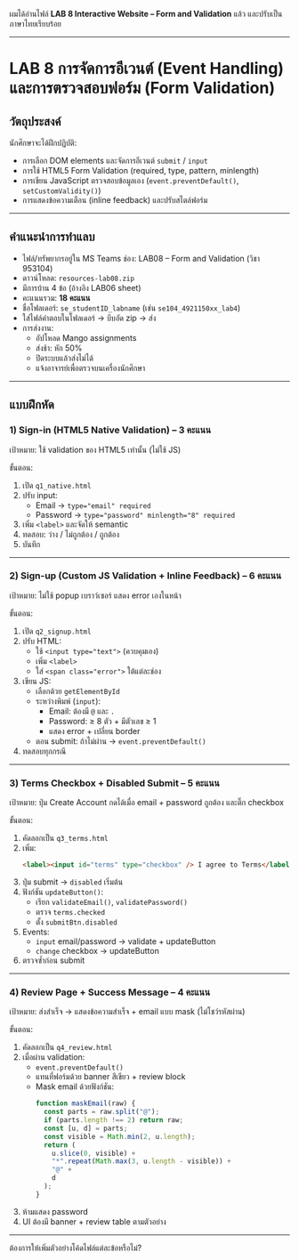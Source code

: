 ผมได้อ่านไฟล์ **LAB 8 Interactive Website – Form and Validation** แล้ว และปรับเป็นภาษาไทยเรียบร้อย

---

# LAB 8 การจัดการอีเวนต์ (Event Handling) และการตรวจสอบฟอร์ม (Form Validation)

## วัตถุประสงค์

นักศึกษาจะได้ฝึกปฏิบัติ:

- การเลือก DOM elements และจัดการอีเวนต์ `submit` / `input`
- การใช้ HTML5 Form Validation (required, type, pattern, minlength)
- การเขียน JavaScript ตรวจสอบข้อมูลเอง (`event.preventDefault()`, `setCustomValidity()`)
- การแสดงข้อความเตือน (inline feedback) และปรับสไตล์ฟอร์ม

---

## คำแนะนำการทำแลบ

- ไฟล์/ทรัพยากรอยู่ใน MS Teams ช่อง: LAB08 – Form and Validation (วิชา 953104)
- ดาวน์โหลด: `resources-lab08.zip`
- มีการบ้าน 4 ข้อ (อ้างอิง LAB06 sheet)
- คะแนนรวม: **18 คะแนน**
- ชื่อโฟลเดอร์: `se_studentID_labname` (เช่น `se104_4921150xx_lab4`)
- ใส่ไฟล์คำตอบในโฟลเดอร์ → บีบอัด zip → ส่ง
- การส่งงาน:
  - อัปโหลด Mango assignments
  - ส่งช้า: หัก 50%
  - ปิดระบบแล้วส่งไม่ได้
  - แจ้งอาจารย์เพื่อตรวจบนเครื่องนักศึกษา

---

## แบบฝึกหัด

### 1) Sign-in (HTML5 Native Validation) – 3 คะแนน

เป้าหมาย: ใช้ validation ของ HTML5 เท่านั้น (ไม่ใช้ JS)

ขั้นตอน:

1. เปิด `q1_native.html`
2. ปรับ input:
   - Email → `type="email" required`
   - Password → `type="password" minlength="8" required`
3. เพิ่ม `<label>` และจัดให้ semantic
4. ทดสอบ: ว่าง / ไม่ถูกต้อง / ถูกต้อง
5. บันทึก

---

### 2) Sign-up (Custom JS Validation + Inline Feedback) – 6 คะแนน

เป้าหมาย: ไม่ใช้ popup เบราว์เซอร์ แสดง error เองในหน้า

ขั้นตอน:

1. เปิด `q2_signup.html`
2. ปรับ HTML:
   - ใช้ `<input type="text">` (ควบคุมเอง)
   - เพิ่ม `<label>`
   - ใส่ `<span class="error">` ใต้แต่ละช่อง
3. เขียน JS:
   - เลือกด้วย `getElementById`
   - ระหว่างพิมพ์ (`input`):
     - Email: ต้องมี `@` และ `.`
     - Password: ≥ 8 ตัว + มีตัวเลข ≥ 1
     - แสดง error + เปลี่ยน border
   - ตอน submit: ถ้าไม่ผ่าน → `event.preventDefault()`
4. ทดสอบทุกกรณี

---

### 3) Terms Checkbox + Disabled Submit – 5 คะแนน

เป้าหมาย: ปุ่ม Create Account กดได้เมื่อ email + password ถูกต้อง และติ๊ก checkbox

ขั้นตอน:

1. คัดลอกเป็น `q3_terms.html`
2. เพิ่ม:
   ```html
   <label><input id="terms" type="checkbox" /> I agree to Terms</label>
   ```
3. ปุ่ม submit → `disabled` เริ่มต้น
4. ฟังก์ชัน `updateButton()`:
   - เรียก `validateEmail()`, `validatePassword()`
   - ตรวจ `terms.checked`
   - ตั้ง `submitBtn.disabled`
5. Events:
   - `input` email/password → validate + updateButton
   - `change` checkbox → updateButton
6. ตรวจซ้ำก่อน submit

---

### 4) Review Page + Success Message – 4 คะแนน

เป้าหมาย: ส่งสำเร็จ → แสดงข้อความสำเร็จ + email แบบ mask (ไม่โชว์รหัสผ่าน)

ขั้นตอน:

1. คัดลอกเป็น `q4_review.html`
2. เมื่อผ่าน validation:
   - `event.preventDefault()`
   - แทนที่ฟอร์มด้วย banner สีเขียว + review block
   - Mask email ด้วยฟังก์ชัน:
     ```js
     function maskEmail(raw) {
       const parts = raw.split("@");
       if (parts.length !== 2) return raw;
       const [u, d] = parts;
       const visible = Math.min(2, u.length);
       return (
         u.slice(0, visible) +
         "*".repeat(Math.max(3, u.length - visible)) +
         "@" +
         d
       );
     }
     ```
3. ห้ามแสดง password
4. UI ต้องมี banner + review table ตามตัวอย่าง

---

ต้องการให้เพิ่มตัวอย่างโค้ดไฟล์แต่ละข้อหรือไม่?
